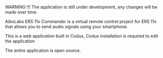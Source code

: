 WARNING !!! The application is still under development, any changes will be made over time.

AiboLabs ERS 11x Commander is a virtual remote control project for ERS 11x that allows you to send audio signals using your smartphone.

This is a web application built in Codux, Codux installation is required to edit the application 

The entire application is open source.

